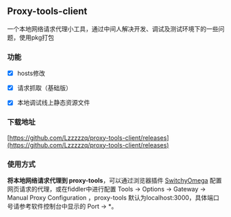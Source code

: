 ## Proxy-tools-client

一个本地网络请求代理小工具，通过中间人解决开发、调试及测试环境下的一些问题，使用pkg打包



### 功能

- [x] hosts修改
- [x] 请求抓取（基础版）
- [x] 本地调试线上静态资源文件



### 下载地址

[https://github.com/Lzzzzzq/proxy-tools-client/releases](https://github.com/Lzzzzzq/proxy-tools-client/releases)



### 使用方式

**将本地网络请求代理到 proxy-tools**，可以通过浏览器插件 [SwitchyOmega](https://www.switchyomega.com/) 配置网页请求的代理，或在fiddler中进行配置 Tools -> Options -> Gateway -> Manual Proxy Configuration ，proxy-tools 默认为localhost:3000，具体端口号请参考软件控制台中显示的 Port -> *。